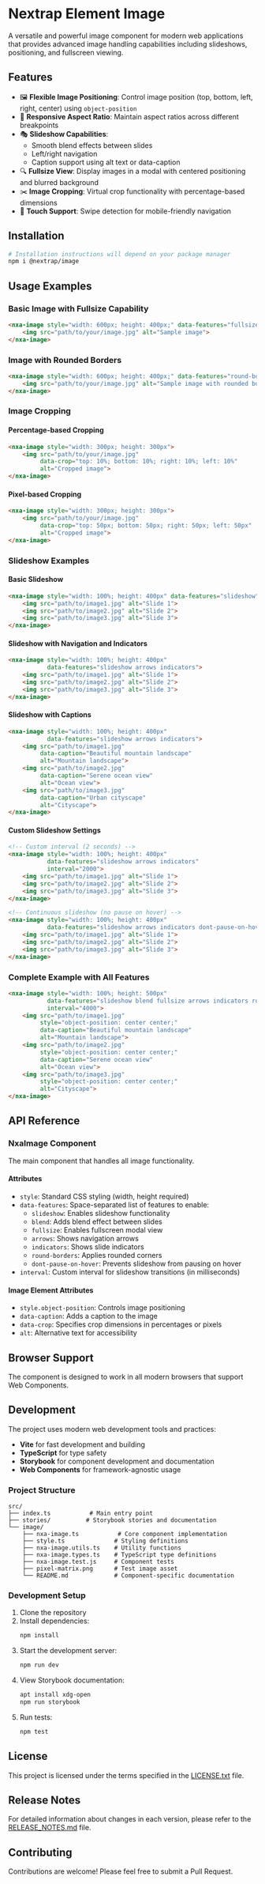 # Nextrap Element Image

A versatile and powerful image component for modern web applications that provides advanced image handling capabilities including slideshows, positioning, and fullscreen viewing.

## Features

- 🖼️ **Flexible Image Positioning**: Control image position (top, bottom, left, right, center) using `object-position`
- 📐 **Responsive Aspect Ratio**: Maintain aspect ratios across different breakpoints
- 🎭 **Slideshow Capabilities**:
  - Smooth blend effects between slides
  - Left/right navigation
  - Caption support using alt text or data-caption
- 🔍 **Fullsize View**: Display images in a modal with centered positioning and blurred background
- ✂️ **Image Cropping**: Virtual crop functionality with percentage-based dimensions
- 📱 **Touch Support**: Swipe detection for mobile-friendly navigation

## Installation

```bash
# Installation instructions will depend on your package manager
npm i @nextrap/image
```

## Usage Examples

### Basic Image with Fullsize Capability

```html
<nxa-image style="width: 600px; height: 400px;" data-features="fullsize">
    <img src="path/to/your/image.jpg" alt="Sample image">
</nxa-image>
```

### Image with Rounded Borders

```html
<nxa-image style="width: 600px; height: 400px;" data-features="round-borders">
    <img src="path/to/your/image.jpg" alt="Sample image with rounded borders">
</nxa-image>
```

### Image Cropping

#### Percentage-based Cropping
```html
<nxa-image style="width: 300px; height: 300px">
    <img src="path/to/your/image.jpg" 
         data-crop="top: 10%; bottom: 10%; right: 10%; left: 10%" 
         alt="Cropped image">
</nxa-image>
```

#### Pixel-based Cropping
```html
<nxa-image style="width: 300px; height: 300px">
    <img src="path/to/your/image.jpg" 
         data-crop="top: 50px; bottom: 50px; right: 50px; left: 50px" 
         alt="Cropped image">
</nxa-image>
```

### Slideshow Examples

#### Basic Slideshow
```html
<nxa-image style="width: 100%; height: 400px" data-features="slideshow">
    <img src="path/to/image1.jpg" alt="Slide 1">
    <img src="path/to/image2.jpg" alt="Slide 2">
    <img src="path/to/image3.jpg" alt="Slide 3">
</nxa-image>
```

#### Slideshow with Navigation and Indicators
```html
<nxa-image style="width: 100%; height: 400px" 
           data-features="slideshow arrows indicators">
    <img src="path/to/image1.jpg" alt="Slide 1">
    <img src="path/to/image2.jpg" alt="Slide 2">
    <img src="path/to/image3.jpg" alt="Slide 3">
</nxa-image>
```

#### Slideshow with Captions
```html
<nxa-image style="width: 100%; height: 400px" 
           data-features="slideshow arrows indicators">
    <img src="path/to/image1.jpg" 
         data-caption="Beautiful mountain landscape" 
         alt="Mountain landscape">
    <img src="path/to/image2.jpg" 
         data-caption="Serene ocean view" 
         alt="Ocean view">
    <img src="path/to/image3.jpg" 
         data-caption="Urban cityscape" 
         alt="Cityscape">
</nxa-image>
```

#### Custom Slideshow Settings
```html
<!-- Custom interval (2 seconds) -->
<nxa-image style="width: 100%; height: 400px" 
           data-features="slideshow arrows indicators" 
           interval="2000">
    <img src="path/to/image1.jpg" alt="Slide 1">
    <img src="path/to/image2.jpg" alt="Slide 2">
    <img src="path/to/image3.jpg" alt="Slide 3">
</nxa-image>

<!-- Continuous slideshow (no pause on hover) -->
<nxa-image style="width: 100%; height: 400px" 
           data-features="slideshow arrows indicators dont-pause-on-hover">
    <img src="path/to/image1.jpg" alt="Slide 1">
    <img src="path/to/image2.jpg" alt="Slide 2">
    <img src="path/to/image3.jpg" alt="Slide 3">
</nxa-image>
```

### Complete Example with All Features

```html
<nxa-image style="width: 100%; height: 500px"
           data-features="slideshow blend fullsize arrows indicators round-borders"
           interval="4000">
    <img src="path/to/image1.jpg"
         style="object-position: center center;"
         data-caption="Beautiful mountain landscape"
         alt="Mountain landscape">
    <img src="path/to/image2.jpg"
         style="object-position: center center;"
         data-caption="Serene ocean view"
         alt="Ocean view">
    <img src="path/to/image3.jpg"
         style="object-position: center center;"
         alt="Cityscape">
</nxa-image>
```

## API Reference

### NxaImage Component

The main component that handles all image functionality.

#### Attributes

- `style`: Standard CSS styling (width, height required)
- `data-features`: Space-separated list of features to enable:
  - `slideshow`: Enables slideshow functionality
  - `blend`: Adds blend effect between slides
  - `fullsize`: Enables fullscreen modal view
  - `arrows`: Shows navigation arrows
  - `indicators`: Shows slide indicators
  - `round-borders`: Applies rounded corners
  - `dont-pause-on-hover`: Prevents slideshow from pausing on hover
- `interval`: Custom interval for slideshow transitions (in milliseconds)

#### Image Element Attributes

- `style.object-position`: Controls image positioning
- `data-caption`: Adds a caption to the image
- `data-crop`: Specifies crop dimensions in percentages or pixels
- `alt`: Alternative text for accessibility

## Browser Support

The component is designed to work in all modern browsers that support Web Components.

## Development

The project uses modern web development tools and practices:

- **Vite** for fast development and building
- **TypeScript** for type safety
- **Storybook** for component development and documentation
- **Web Components** for framework-agnostic usage

### Project Structure
```
src/
├── index.ts           # Main entry point
├── stories/          # Storybook stories and documentation
└── image/
    ├── nxa-image.ts           # Core component implementation
    ├── style.ts              # Styling definitions
    ├── nxa-image.utils.ts    # Utility functions
    ├── nxa-image.types.ts    # TypeScript type definitions
    ├── nxa-image.test.js     # Component tests
    ├── pixel-matrix.png      # Test image asset
    └── README.md             # Component-specific documentation
```

### Development Setup

1. Clone the repository
2. Install dependencies:
   ```bash
   npm install
   ```
3. Start the development server:
   ```bash
   npm run dev
   ```
4. View Storybook documentation:
   ```bash
   apt install xdg-open
   npm run storybook
   ```
5. Run tests:
   ```bash
   npm test
   ```

## License

This project is licensed under the terms specified in the [LICENSE.txt](LICENSE.txt) file.

## Release Notes

For detailed information about changes in each version, please refer to the [RELEASE_NOTES.md](RELEASE_NOTES.md) file.

## Contributing

Contributions are welcome! Please feel free to submit a Pull Request.

